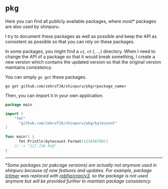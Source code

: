 # `pkg`

Here you can find all publicly available packages, where *most** packages are also used by shinpuru.

I try to document these packages as well as possible and keep the API as consistent as possible so that you can rely on these packages.

In some packages, you might find a `v2`, `v3` (, ...) directory. When I need to change the API of a package so that it would break something, I create a new version which contains the updated version so that the original version maintains consistency.

You can simply `go get` these packages.
```
go get github.com/zekroTJA/shinpuru/pkg/<package_name>
```

Then, you can import it in your own application.
```go
package main

import (
    "fmt"
	  "github.com/zekroTJA/shinpuru/pkg/bytecount"
)

func main() {
	  fmt.Println(bytecount.Format(123456789))
    // -> "117.738 MiB"
}
```

---
**Some packages (or pakcage versions) are actually not anymore used in shinpuru because of new features and updates. For example, package [lctimer](lctimer) was replaced with [robfig/cron/v3](https://github.com/robfig/cron), so the package is not used anymore but will be provided further to maintain package consistency.*